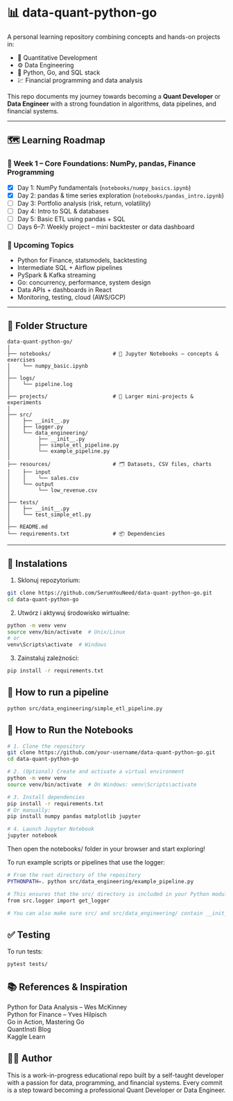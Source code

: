 # 📊 data-quant-python-go

A personal learning repository combining concepts and hands-on projects in:

- 🧠 Quantitative Development
- ⚙️ Data Engineering
- 🐍 Python, Go, and SQL stack
- 💹 Financial programming and data analysis

This repo documents my journey towards becoming a **Quant Developer** or **Data Engineer** with a strong foundation in algorithms, data pipelines, and financial systems.

---

## 🗺️ Learning Roadmap

### 📅 Week 1 – Core Foundations: NumPy, pandas, Finance Programming
- [x] Day 1: NumPy fundamentals (`notebooks/numpy_basics.ipynb`)
- [x] Day 2: pandas & time series exploration (`notebooks/pandas_intro.ipynb`)
- [ ] Day 3: Portfolio analysis (risk, return, volatility)
- [ ] Day 4: Intro to SQL & databases
- [ ] Day 5: Basic ETL using pandas + SQL
- [ ] Days 6–7: Weekly project – mini backtester or data dashboard

### 🔁 Upcoming Topics
- Python for Finance, statsmodels, backtesting
- Intermediate SQL + Airflow pipelines
- PySpark & Kafka streaming
- Go: concurrency, performance, system design
- Data APIs + dashboards in React
- Monitoring, testing, cloud (AWS/GCP)

---

## 📁 Folder Structure
```
data-quant-python-go/    
│    
├── notebooks/                    # 📓 Jupyter Notebooks – concepts & exercises      
│    └── numpy_basic.ipynb    
│  
├── logs/    
│    └── pipeline.log    
│  
├── projects/                     # 🚧 Larger mini-projects & experiments        
│  
├── src/  
│    ├── __init__.py               
│    ├── logger.py                  
│    └── data_engineering/    
│         ├── __init__.py   
│         ├── simple_etl_pipeline.py       
│         └── example_pipeline.py      
│    
├── resources/                    # 🗂️ Datasets, CSV files, charts      
│    ├── input    
│    │    └── sales.csv    
│    └── output      
│         └── low_revenue.csv    
│    
├── tests/    
│    ├── __init__.py      
│    └── test_simple_etl.py    
│    
├── README.md                     
└── requirements.txt              # 📦 Dependencies      
```
---

## 🔧 Instalations

1. Sklonuj repozytorium:    
   
```bash
git clone https://github.com/SerumYouNeed/data-quant-python-go.git
cd data-quant-python-go
```

2. Utwórz i aktywuj środowisko wirtualne:  
   
```bash
python -m venv venv
source venv/bin/activate  # Unix/Linux
# or
venv\Scripts\activate  # Windows
```

3. Zainstaluj zależności:  
   
```bash
pip install -r requirements.txt
```

## 🚀 How to run a pipeline

```bash
python src/data_engineering/simple_etl_pipeline.py
```


## 🚀 How to Run the Notebooks

```Bash
# 1. Clone the repository
git clone https://github.com/your-username/data-quant-python-go.git
cd data-quant-python-go

# 2. (Optional) Create and activate a virtual environment
python -m venv venv
source venv/bin/activate  # On Windows: venv\Scripts\activate

# 3. Install dependencies
pip install -r requirements.txt
# Or manually:
pip install numpy pandas matplotlib jupyter

# 4. Launch Jupyter Notebook
jupyter notebook
```
Then open the notebooks/ folder in your browser and start exploring!

To run example scripts or pipelines that use the logger:

```Bash
# From the root directory of the repository
PYTHONPATH=. python src/data_engineering/example_pipeline.py

# This ensures that the src/ directory is included in your Python module path, allowing correct imports like:
from src.logger import get_logger

# You can also make sure src/ and src/data_engineering/ contain __init__.py files (even empty) to treat them as Python packages.
```

## ✅ Testing

To run tests:
```bash
pytest tests/
```

## 📚 References & Inspiration
Python for Data Analysis – Wes McKinney  
Python for Finance – Yves Hilpisch  
Go in Action, Mastering Go  
QuantInsti Blog  
Kaggle Learn  

## 👨‍💻 Author
This is a work-in-progress educational repo built by a self-taught developer with a passion for data, programming, and financial systems. Every commit is a step toward becoming a professional Quant Developer or Data Engineer.